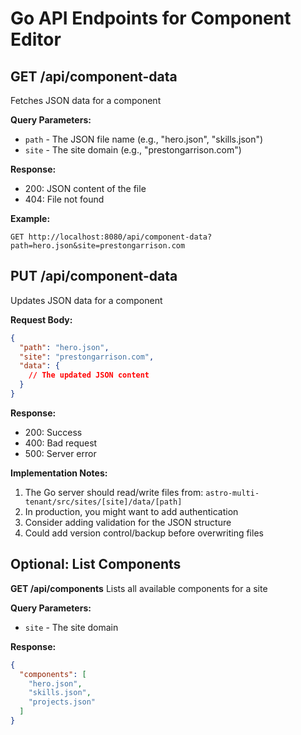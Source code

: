 # Go API Endpoints for Component Editor

## GET /api/component-data
Fetches JSON data for a component

**Query Parameters:**
- `path` - The JSON file name (e.g., "hero.json", "skills.json")
- `site` - The site domain (e.g., "prestongarrison.com")

**Response:**
- 200: JSON content of the file
- 404: File not found

**Example:**
```
GET http://localhost:8080/api/component-data?path=hero.json&site=prestongarrison.com
```

## PUT /api/component-data
Updates JSON data for a component

**Request Body:**
```json
{
  "path": "hero.json",
  "site": "prestongarrison.com",
  "data": {
    // The updated JSON content
  }
}
```

**Response:**
- 200: Success
- 400: Bad request
- 500: Server error

**Implementation Notes:**
1. The Go server should read/write files from: `astro-multi-tenant/src/sites/[site]/data/[path]`
2. In production, you might want to add authentication
3. Consider adding validation for the JSON structure
4. Could add version control/backup before overwriting files

## Optional: List Components
**GET /api/components**
Lists all available components for a site

**Query Parameters:**
- `site` - The site domain

**Response:**
```json
{
  "components": [
    "hero.json",
    "skills.json",
    "projects.json"
  ]
}
```